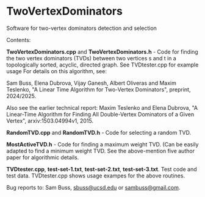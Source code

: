 # TwoVertexDominators
Software for two-vertex dominators detection and selection

Contents:

**TwoVertexDominators.cpp** and **TwoVertexDominators.h** - Code for finding the two vertex dominators (TVDs) between two vertices s and t in a topologically sorted, acyclic, directed graph. See TVDtester.cpp for example usage  For details on this algorithm, see:

Sam Buss, Elena Dubrova, Vijay Ganesh, Albert Oliveras and Maxim Teslenko, "A Linear Time Algorithm for Two-Vertex Dominators", preprint, 2024/2025.

Also see the earlier technical report: Maxim Teslenko and Elena Dubrova, "A Linear-Time Algorithm for Finding All Double-Vertex Dominators of a Given Vertex", arxiv:1503.04994v1, 2015.

**RandomTVD.cpp** and **RandomTVD.h** - Code for selecting a random TVD. 

**MostActiveTVD.h** - Code for finding a maximum weight TVD. (Can be easily adapted to find a minimum weight TVD. See the above-mention five author paper for algorithmic details.

**TVDtester.cpp**, **test-set-1.txt**, **test-set-2.txt**, **test-set-3.txt**. Test code and test data.  TVDtester.cpp shows usage exampes for the above routines.

Bug reports to: Sam Buss, sbuss@ucsd.edu or sambuss@gmail.com.
